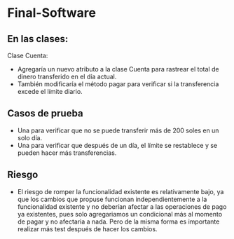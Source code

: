 # Final-Software

## En las clases:
Clase Cuenta:  
  - Agregaría un nuevo atributo a la clase Cuenta para rastrear el total de dinero transferido en el día actual.  
  - También modificaría el método pagar para verificar si la transferencia excede el límite diario.

## Casos de prueba
  - Una para verificar que no se puede transferir más de 200 soles en un solo día.  
  - Una para verificar que después de un día, el límite se restablece y se pueden hacer más transferencias.

## Riesgo
  - El riesgo de romper la funcionalidad existente es relativamente bajo, ya que los cambios que propuse funcionan independientemente a la funcionalidad existente y no deberían afectar a las operaciones de pago ya existentes, pues solo agregariamos un condicional más al momento de pagar y no afectaria a nada. Pero de la misma forma es importante realizar más test después de hacer los cambios.
